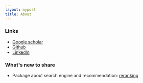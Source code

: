 ```yaml
---
layout: mypost
title: About
---
```


### Links
- [Google scholar](https://scholar.google.com/citations?user=h25R01wAAAAJ&hl=zh-CN)  
- [Github](https://github.com/yuanlonghao)  
- [LinkedIn](https://www.linkedin.com/in/longhaoyuan/)

### What's new to share
- Package about search engine and recommendation: [reranking](https://github.com/yuanlonghao/reranking)